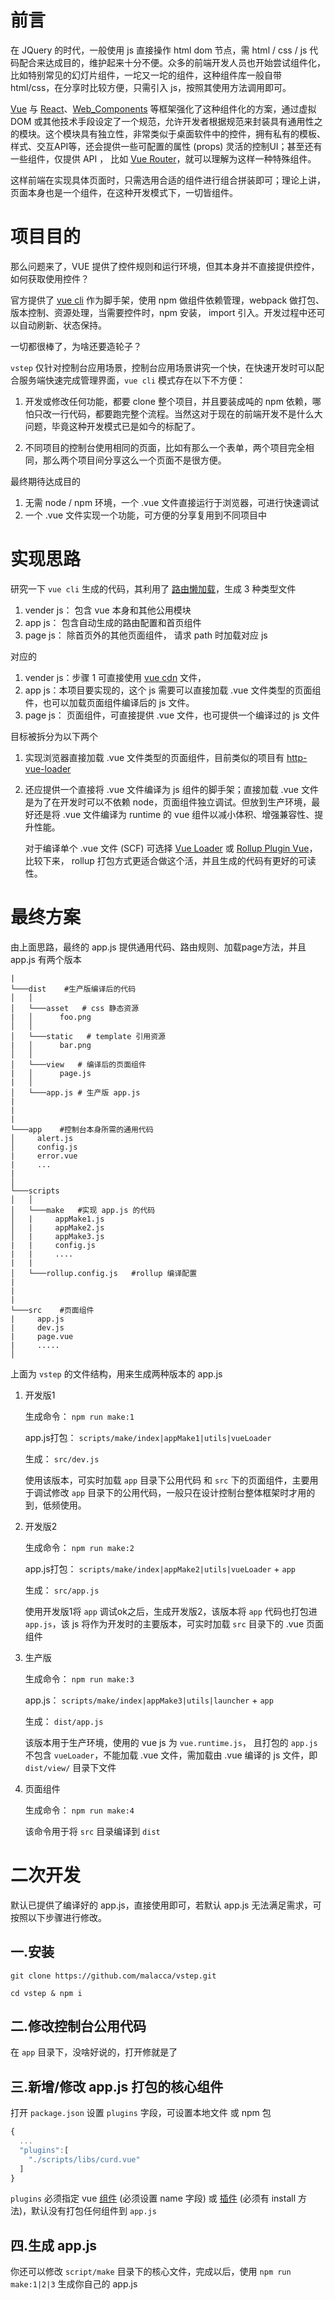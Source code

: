 # 前言

在 JQuery 的时代，一般使用 js 直接操作 html dom 节点，需 html / css / js 代码配合来达成目的，维护起来十分不便。众多的前端开发人员也开始尝试组件化，比如特别常见的幻灯片组件，一坨又一坨的组件，这种组件库一般自带 html/css，在分享时比较方便，只需引入 js，按照其使用方法调用即可。

[Vue](https://cn.vuejs.org/index.html) 与 [React](https://zh-hans.reactjs.org/)、[Web_Components](https://developer.mozilla.org/zh-CN/docs/Web/Web_Components) 等框架强化了这种组件化的方案，通过虚拟 DOM 或其他技术手段设定了一个规范，允许开发者根据规范来封装具有通用性之的模块。这个模块具有独立性，非常类似于桌面软件中的控件，拥有私有的模板、样式、交互API等，还会提供一些可配置的属性 (props) 灵活的控制UI；甚至还有一些组件，仅提供 API ， 比如 [Vue Router](https://router.vuejs.org/zh/)，就可以理解为这样一种特殊组件。

这样前端在实现具体页面时，只需选用合适的组件进行组合拼装即可；理论上讲，页面本身也是一个组件，在这种开发模式下，一切皆组件。



# 项目目的

那么问题来了，VUE 提供了控件规则和运行环境，但其本身并不直接提供控件，如何获取使用控件？

官方提供了 [vue cli](https://cli.vuejs.org/zh/) 作为脚手架，使用 npm 做组件依赖管理，webpack 做打包、版本控制、资源处理，当需要控件时，npm 安装， import 引入。开发过程中还可以自动刷新、状态保持。

一切都很棒了，为啥还要造轮子？

`vstep` 仅针对控制台应用场景，控制台应用场景讲究一个快，在快速开发时可以配合服务端快速完成管理界面，`vue cli` 模式存在以下不方便：

1. 开发或修改任何功能，都要 clone 整个项目，并且要装成吨的 npm 依赖，哪怕只改一行代码，都要跑完整个流程。当然这对于现在的前端开发不是什么大问题，毕竟这种开发模式已是如今的标配了。

2. 不同项目的控制台使用相同的页面，比如有那么一个表单，两个项目完全相同，那么两个项目间分享这么一个页面不是很方便。


最终期待达成目的

1. 无需 node / npm 环境，一个 .vue 文件直接运行于浏览器，可进行快速调试
2. 一个 .vue 文件实现一个功能，可方便的分享复用到不同项目中


# 实现思路

研究一下 `vue cli` 生成的代码，其利用了 [路由懒加载](https://router.vuejs.org/zh/guide/advanced/lazy-loading.html)，生成 3 种类型文件

1. vender js：  包含 vue 本身和其他公用模块
2. app js： 包含自动生成的路由配置和首页组件
3. page js： 除首页外的其他页面组件， 请求 path 时加载对应 js

对应的
    
1. vender js：步骤 1 可直接使用 [vue cdn](https://cn.vuejs.org/v2/guide/installation.html#CDN) 文件，
2. app js：本项目要实现的，这个 js 需要可以直接加载 .vue 文件类型的页面组件，也可以加载页面组件编译后的 js 文件。
3. page js： 页面组件，可直接提供 .vue 文件，也可提供一个编译过的 js 文件


目标被拆分为以下两个

1. 实现浏览器直接加载 .vue 文件类型的页面组件，目前类似的项目有 [http-vue-loader](https://github.com/FranckFreiburger/http-vue-loader)

2. 还应提供一个直接将 .vue 文件编译为 js 组件的脚手架；直接加载 .vue 文件是为了在开发时可以不依赖 node，页面组件独立调试。但放到生产环境，最好还是将 .vue 文件编译为 runtime 的 vue 组件以减小体积、增强兼容性、提升性能。
    
    对于编译单个 .vue 文件 (SCF) 可选择 [Vue Loader](https://vue-loader.vuejs.org/zh/) 或 [Rollup Plugin Vue](https://rollup-plugin-vue.vuejs.org/)，比较下来， rollup 打包方式更适合做这个活，并且生成的代码有更好的可读性。


# 最终方案

由上面思路，最终的 app.js 提供通用代码、路由规则、加载page方法，并且 app.js 有两个版本

```
|
└───dist    #生产版编译后的代码
│   │
│   └───asset   # css 静态资源
|   │      foo.png
│   │
│   └───static   # template 引用资源
|   │      bar.png
│   │
│   └───view   # 编译后的页面组件
|   │      page.js
|   │
│   └───app.js # 生产版 app.js
|
|
|
└───app    #控制台本身所需的通用代码
│     alert.js
│     config.js
|     error.vue
|     ...
|
│
└───scripts
│   │
│   └───make   #实现 app.js 的代码
│   |     appMake1.js
│   |     appMake2.js
│   |     appMake3.js
|   |     config.js
|   |     ....
|   |
│   └───rollup.config.js   #rollup 编译配置
|
|
|
└───src    #页面组件
|     app.js
|     dev.js
|     page.vue
|     .....
│   
```


上面为 `vstep` 的文件结构，用来生成两种版本的 app.js

1. 开发版1
    
    生成命令： `npm run make:1`

    app.js打包： `scripts/make/index|appMake1|utils|vueLoader`

    生成： `src/dev.js`

    使用该版本，可实时加载 `app` 目录下公用代码 和 `src` 下的页面组件，主要用于调试修改 `app` 目录下的公用代码，一般只在设计控制台整体框架时才用的到，低频使用。


2. 开发版2
    
    生成命令： `npm run make:2`

    app.js打包： `scripts/make/index|appMake2|utils|vueLoader` + `app`
    
    生成： `src/app.js`

    使用开发版1将 `app` 调试ok之后，生成开发版2，该版本将 `app` 代码也打包进 `app.js`，该 js 将作为开发时的主要版本，可实时加载 `src` 目录下的 .vue 页面组件


3. 生产版
    
    生成命令： `npm run make:3`

    app.js： `scripts/make/index|appMake3|utils|launcher` + `app`

    生成： `dist/app.js`

    该版本用于生产环境，使用的 vue js 为 `vue.runtime.js`， 且打包的 `app.js` 不包含 `vueLoader`，不能加载 .vue 文件，需加载由 .vue 编译的 js 文件，即 `dist/view/` 目录下文件

4. 页面组件    

    生成命令： `npm run make:4`

    该命令用于将  `src` 目录编译到 `dist`

    
# 二次开发

默认已提供了编译好的 app.js，直接使用即可，若默认 app.js 无法满足需求，可按照以下步骤进行修改。

## 一.安装

`git clone https://github.com/malacca/vstep.git`

`cd vstep & npm i`

## 二.修改控制台公用代码

在 `app` 目录下，没啥好说的，打开修就是了

## 三.新增/修改 app.js 打包的核心组件

打开 `package.json` 设置 `plugins` 字段，可设置本地文件 或 npm 包
```js
{
  ...
  "plugins":[
    "./scripts/libs/curd.vue"
  ]
}
```

`plugins` 必须指定 vue [组件](https://cn.vuejs.org/v2/guide/components-registration.html) (必须设置 name 字段) 或 [插件](https://cn.vuejs.org/v2/guide/plugins.html) (必须有 install 方法)，默认没有打包任何组件到 `app.js`



## 四.生成 app.js

你还可以修改 `script/make` 目录下的核心文件，完成以后，使用 `npm run make:1|2|3` 生成你自己的 app.js
